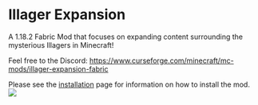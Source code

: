 # Illager Expansion
A 1.18.2 Fabric Mod that focuses on expanding content surrounding the mysterious Illagers in Minecraft!

Feel free to the Discord: https://www.curseforge.com/minecraft/mc-mods/illager-expansion-fabric

Please see the [installation](https://github.com/OhDricky/Illager-Expansion/wiki/Installation) page for information on how to install the mod.\
![](https://i.postimg.cc/c1b45tRZ/OBp7tUT.png)
